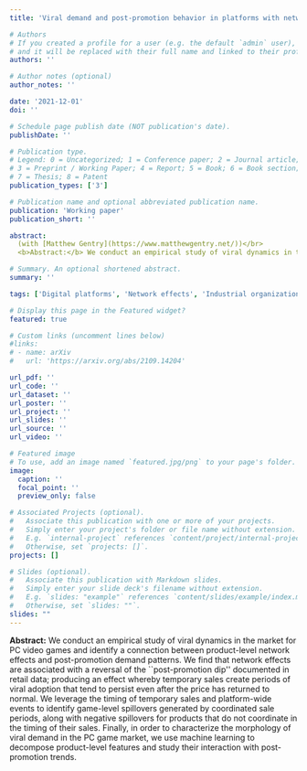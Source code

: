 ```yaml
---
title: 'Viral demand and post-promotion behavior in platforms with network effects'

# Authors
# If you created a profile for a user (e.g. the default `admin` user), write the username (folder name) here
# and it will be replaced with their full name and linked to their profile.
authors: ''

# Author notes (optional)
author_notes: ''

date: '2021-12-01'
doi: ''

# Schedule page publish date (NOT publication's date).
publishDate: ''

# Publication type.
# Legend: 0 = Uncategorized; 1 = Conference paper; 2 = Journal article;
# 3 = Preprint / Working Paper; 4 = Report; 5 = Book; 6 = Book section;
# 7 = Thesis; 8 = Patent
publication_types: ['3']

# Publication name and optional abbreviated publication name.
publication: 'Working paper'
publication_short: ''

abstract:
  (with [Matthew Gentry](https://www.matthewgentry.net/))</br>
  <b>Abstract:</b> We conduct an empirical study of viral dynamics in the market for PC video games and identify a connection between product-level network effects and post-promotion demand patterns. We find that network effects are associated with a reversal of the "post-promotion dip" documented in retail data; producing an effect whereby temporary sales create periods of viral adoption that tend to persist even after the price has returned to normal. We leverage the timing of temporary sales and platform-wide events to identify game-level spillovers generated by coordinated sale periods, along with negative spillovers for products that do not coordinate in the timing of their sales. Finally, in order to characterize the morphology of viral demand in the PC game market, we use machine learning to decompose product-level features and study their interaction with post-promotion trends.

# Summary. An optional shortened abstract.
summary: ''

tags: ['Digital platforms', 'Network effects', 'Industrial organization', 'Applied machine learning']

# Display this page in the Featured widget?
featured: true

# Custom links (uncomment lines below)
#links:
# - name: arXiv
#   url: 'https://arxiv.org/abs/2109.14204'

url_pdf: ''
url_code: ''
url_dataset: ''
url_poster: ''
url_project: ''
url_slides: ''
url_source: ''
url_video: ''

# Featured image
# To use, add an image named `featured.jpg/png` to your page's folder.
image:
  caption: ''
  focal_point: ''
  preview_only: false

# Associated Projects (optional).
#   Associate this publication with one or more of your projects.
#   Simply enter your project's folder or file name without extension.
#   E.g. `internal-project` references `content/project/internal-project/index.md`.
#   Otherwise, set `projects: []`.
projects: []

# Slides (optional).
#   Associate this publication with Markdown slides.
#   Simply enter your slide deck's filename without extension.
#   E.g. `slides: "example"` references `content/slides/example/index.md`.
#   Otherwise, set `slides: ""`.
slides: ""
---
```

**Abstract:** We conduct an empirical study of viral dynamics in the market for PC video games and identify a connection between product-level network effects and post-promotion demand patterns. We find that network effects are associated with a reversal of the ``post-promotion dip'' documented in retail data; producing an effect whereby temporary sales create periods of viral adoption that tend to persist even after the price has returned to normal. We leverage the timing of temporary sales and platform-wide events to identify game-level spillovers generated by coordinated sale periods, along with negative spillovers for products that do not coordinate in the timing of their sales. Finally, in order to characterize the morphology of viral demand in the PC game market, we use machine learning to decompose product-level features and study their interaction with post-promotion trends.